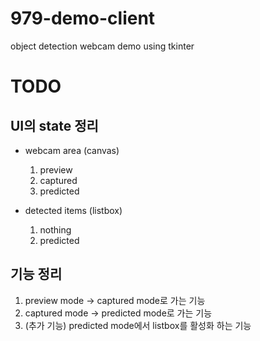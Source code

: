 # 979-demo-client
object detection webcam demo using tkinter

# TODO

## UI의 state 정리

* webcam area (canvas)
    1. preview
    2. captured
    3. predicted

* detected items (listbox)
    1. nothing
    2. predicted

## 기능 정리

1. preview mode -> captured mode로 가는 기능
2. captured mode -> predicted mode로 가는 기능
3. (추가 기능) predicted mode에서 listbox를 활성화 하는 기능